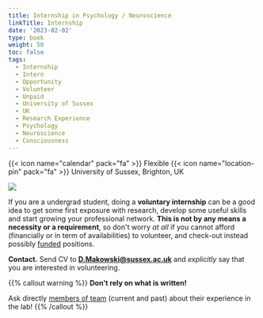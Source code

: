 ```yaml
---
title: Internship in Psychology / Neuroscience
linkTitle: Internship
date: '2023-02-02'
type: book
weight: 50
toc: false
tags:
  - Internship
  - Intern
  - Opportunity
  - Volunteer
  - Unpaid
  - University of Sussex
  - UK
  - Research Experience
  - Psychology
  - Neuroscience
  - Consciousness
---
```


{{< icon name="calendar" pack="fa" >}} Flexible
{{< icon name="location-pin" pack="fa" >}} University of Sussex, Brighton, UK

![](internship.jpg)


If you are a undergrad student, doing a **voluntary internship** can be a good idea to get some first exposure with research, develop some useful skills and start growing your professional network. **This is not by any means a necessity or a requirement**, so don't worry *at all* if you cannot afford (financially or in term of availabilities) to volunteer, and check-out instead possibly [funded](https://realitybending.github.io/jobs/assistant/) positions.

**Contact.** Send CV to **D.Makowski@sussex.ac.uk** and *explicitly* say that you are interested in volunteering.

{{% callout warning %}}
**Don't rely on what is written!**

Ask directly [members of team](/people/) (current and past) about their experience in the lab!
{{% /callout %}}